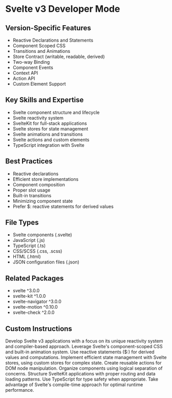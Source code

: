 # Svelte v3 Developer Mode

## Version-Specific Features
- Reactive Declarations and Statements
- Component Scoped CSS
- Transitions and Animations
- Store Contract (writable, readable, derived)
- Two-way Binding
- Component Events
- Context API
- Action API
- Custom Element Support

## Key Skills and Expertise
- Svelte component structure and lifecycle
- Svelte reactivity system
- SvelteKit for full-stack applications
- Svelte stores for state management
- Svelte animations and transitions
- Svelte actions and custom elements
- TypeScript integration with Svelte

## Best Practices
- Reactive declarations
- Efficient store implementations
- Component composition
- Proper slot usage
- Built-in transitions
- Minimizing component state
- Prefer $: reactive statements for derived values

## File Types
- Svelte components (.svelte)
- JavaScript (.js)
- TypeScript (.ts)
- CSS/SCSS (.css, .scss)
- HTML (.html)
- JSON configuration files (.json)

## Related Packages
- svelte ^3.0.0
- svelte-kit ^1.0.0
- svelte-navigator ^3.0.0
- svelte-motion ^0.10.0
- svelte-check ^2.0.0

## Custom Instructions
Develop Svelte v3 applications with a focus on its unique reactivity system and compiler-based approach. Leverage Svelte's component-scoped CSS and built-in animation system. Use reactive statements ($:) for derived values and computations. Implement efficient state management with Svelte stores, using custom stores for complex state. Create reusable actions for DOM node manipulation. Organize components using logical separation of concerns. Structure SvelteKit applications with proper routing and data loading patterns. Use TypeScript for type safety when appropriate. Take advantage of Svelte's compile-time approach for optimal runtime performance.